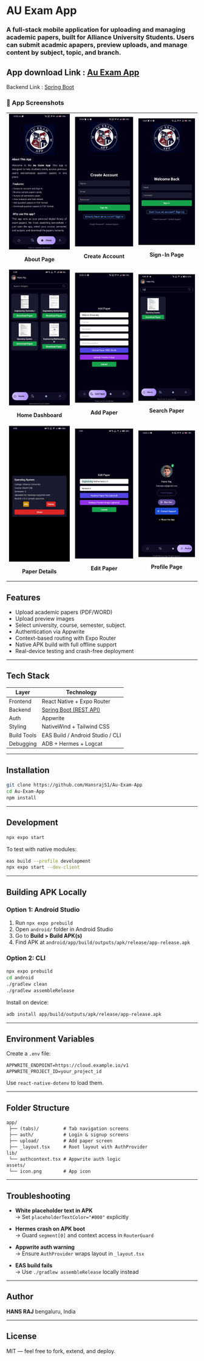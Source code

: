 # AU Exam App
<h3> A full-stack mobile application for uploading and managing academic papers, built for Alliance University Students. Users can submit acadmic apapers, preview uploads, and manage content by subject, topic, and branch.</h3>

## App download Link : [Au Exam App](https://auexamapp.netlify.app/)
Backend Link : [Spring Boot ](https://github.com/HansrajS1/Au-Exam-App-backend)

<h3>📸 App Screenshots</h3>
<table>
  <tr>
    <td><img src="assets/Preview-Images/About-Page.jpg" width="220" /><br><p align="center"><strong>About Page</strong></p></td>
    <td><img src="assets/Preview-Images/Creating-new-account.jpg" width="220" /><br><p align="center"><strong>Create Account</strong></p></td>
    <td><img src="assets/Preview-Images/Sign-page.jpg" width="220" /><br><p align="center"><strong>Sign-In Page</strong></p></td>
  </tr>
  <tr>
    <td><img src="assets/Preview-Images/Home-page.jpg" width="220" /><br><p align="center"><strong>Home Dashboard</strong></p></td>
    <td><img src="assets/Preview-Images/Add-Paper.jpg" width="220" /><br><p align="center"><strong>Add Paper</strong></p></td>
    <td><img src="assets/Preview-Images/Searching-paper.jpg" width="220" /><br><p align="center"><strong>Search Paper</strong></p></td>
  </tr>
  <tr>
    <td><img src="assets/Preview-Images/Showing-Detail.jpg" width="220" /><br><p align="center"><strong>Paper Details</strong></p></td>
    <td><img src="assets/Preview-Images/Editing-Paper.jpg" width="220" /><br><p align="center"><strong>Edit Paper</strong></p></td>
    <td><img src="assets/Preview-Images/Profile-Page.jpg" width="220" /><br><p align="center"><strong>Profile Page</strong></p></td>
  </tr>
</table>

##  Features

-  Upload academic papers (PDF/WORD)
-  Upload preview images
-  Select university, course, semester, subject.
-  Authentication via Appwrite
-  Context-based routing with Expo Router
-  Native APK build with full offline support
-  Real-device testing and crash-free deployment

---

##  Tech Stack

| Layer       | Technology                     |
|-------------|--------------------------------|
| Frontend    | React Native + Expo Router     |
| Backend     | [Spring Boot (REST API)](https://github.com/HansrajS1/Au-Exam-App-backend)      |
| Auth        | Appwrite                       |
| Styling     | NativeWind + Tailwind CSS      |
| Build Tools | EAS Build / Android Studio / CLI |
| Debugging   | ADB + Hermes + Logcat          |

---

##  Installation

```bash
git clone https://github.com/HansrajS1/Au-Exam-App
cd Au-Exam-App
npm install
```

---

##  Development

```bash
npx expo start
```

To test with native modules:

```bash
eas build --profile development
npx expo start --dev-client
```

---

##  Building APK Locally

### Option 1: Android Studio

1. Run `npx expo prebuild`
2. Open `android/` folder in Android Studio
3. Go to **Build > Build APK(s)**
4. Find APK at `android/app/build/outputs/apk/release/app-release.apk`

### Option 2: CLI

```bash
npx expo prebuild
cd android
./gradlew clean
./gradlew assembleRelease
```

Install on device:

```bash
adb install app/build/outputs/apk/release/app-release.apk
```

---

##  Environment Variables

Create a `.env` file:

```env
APPWRITE_ENDPOINT=https://cloud.example.io/v1
APPWRITE_PROJECT_ID=your_project_id
```

Use `react-native-dotenv` to load them.

---

##  Folder Structure

```
app/
 ├── (tabs)/         # Tab navigation screens
 ├── auth/           # Login & signup screens
 ├── upload/         # Add paper screen
 ├── _layout.tsx     # Root layout with AuthProvider
lib/
 └── authcontext.tsx # Appwrite auth logic
assets/
 └── icon.png        # App icon
```

---

##  Troubleshooting

- **White placeholder text in APK**  
  → Set `placeholderTextColor="#000"` explicitly

- **Hermes crash on APK boot**  
  → Guard `segment[0]` and context access in `RouterGuard`

- **Appwrite auth warning**  
  → Ensure `AuthProvider` wraps layout in `_layout.tsx`

- **EAS build fails**  
  → Use `./gradlew assembleRelease` locally instead

---

##  Author

**HANS RAJ**
bengaluru, India  

---

##  License

MIT — feel free to fork, extend, and deploy.
